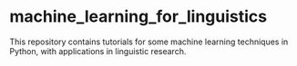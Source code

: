 # machine_learning_for_linguistics
This repository contains tutorials for some machine learning techniques in Python, with applications in linguistic research.
